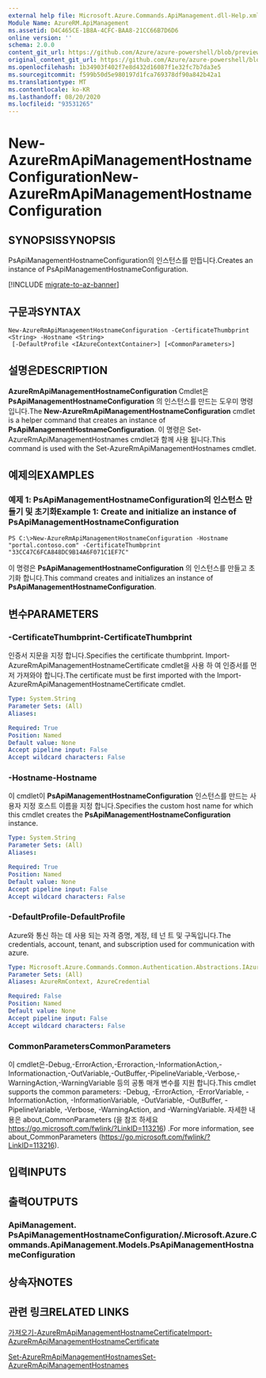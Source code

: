 ```yaml
---
external help file: Microsoft.Azure.Commands.ApiManagement.dll-Help.xml
Module Name: AzureRM.ApiManagement
ms.assetid: D4C465CE-1B8A-4CFC-BAA8-21CC66B7D6D6
online version: ''
schema: 2.0.0
content_git_url: https://github.com/Azure/azure-powershell/blob/preview/src/ResourceManager/ApiManagement/Commands.ApiManagement/help/New-AzureRmApiManagementHostnameConfiguration.md
original_content_git_url: https://github.com/Azure/azure-powershell/blob/preview/src/ResourceManager/ApiManagement/Commands.ApiManagement/help/New-AzureRmApiManagementHostnameConfiguration.md
ms.openlocfilehash: 1b34903f402f7e8d432d16087f1e32fc7b7da3e5
ms.sourcegitcommit: f599b50d5e980197d1fca769378df90a842b42a1
ms.translationtype: MT
ms.contentlocale: ko-KR
ms.lasthandoff: 08/20/2020
ms.locfileid: "93531265"
---
```

# <span data-ttu-id="72ac6-101">New-AzureRmApiManagementHostnameConfiguration</span><span class="sxs-lookup"><span data-stu-id="72ac6-101">New-AzureRmApiManagementHostnameConfiguration</span></span>

## <span data-ttu-id="72ac6-102">SYNOPSIS</span><span class="sxs-lookup"><span data-stu-id="72ac6-102">SYNOPSIS</span></span>
<span data-ttu-id="72ac6-103">PsApiManagementHostnameConfiguration의 인스턴스를 만듭니다.</span><span class="sxs-lookup"><span data-stu-id="72ac6-103">Creates an instance of PsApiManagementHostnameConfiguration.</span></span>

[!INCLUDE [migrate-to-az-banner](../../includes/migrate-to-az-banner.md)]

## <span data-ttu-id="72ac6-104">구문과</span><span class="sxs-lookup"><span data-stu-id="72ac6-104">SYNTAX</span></span>

```
New-AzureRmApiManagementHostnameConfiguration -CertificateThumbprint <String> -Hostname <String>
 [-DefaultProfile <IAzureContextContainer>] [<CommonParameters>]
```

## <span data-ttu-id="72ac6-105">설명은</span><span class="sxs-lookup"><span data-stu-id="72ac6-105">DESCRIPTION</span></span>
<span data-ttu-id="72ac6-106">**AzureRmApiManagementHostnameConfiguration** Cmdlet은 **PsApiManagementHostnameConfiguration** 의 인스턴스를 만드는 도우미 명령입니다.</span><span class="sxs-lookup"><span data-stu-id="72ac6-106">The **New-AzureRmApiManagementHostnameConfiguration** cmdlet is a helper command that creates an instance of **PsApiManagementHostnameConfiguration**.</span></span>
<span data-ttu-id="72ac6-107">이 명령은 Set-AzureRmApiManagementHostnames cmdlet과 함께 사용 됩니다.</span><span class="sxs-lookup"><span data-stu-id="72ac6-107">This command is used with the Set-AzureRmApiManagementHostnames cmdlet.</span></span>

## <span data-ttu-id="72ac6-108">예제의</span><span class="sxs-lookup"><span data-stu-id="72ac6-108">EXAMPLES</span></span>

### <span data-ttu-id="72ac6-109">예제 1: PsApiManagementHostnameConfiguration의 인스턴스 만들기 및 초기화</span><span class="sxs-lookup"><span data-stu-id="72ac6-109">Example 1: Create and initialize an instance of PsApiManagementHostnameConfiguration</span></span>
```
PS C:\>New-AzureRmApiManagementHostnameConfiguration -Hostname "portal.contoso.com" -CertificateThumbprint "33CC47C6FCA848DC9B14A6F071C1EF7C"
```

<span data-ttu-id="72ac6-110">이 명령은 **PsApiManagementHostnameConfiguration** 의 인스턴스를 만들고 초기화 합니다.</span><span class="sxs-lookup"><span data-stu-id="72ac6-110">This command creates and initializes an instance of **PsApiManagementHostnameConfiguration**.</span></span>

## <span data-ttu-id="72ac6-111">변수</span><span class="sxs-lookup"><span data-stu-id="72ac6-111">PARAMETERS</span></span>

### <span data-ttu-id="72ac6-112">-CertificateThumbprint</span><span class="sxs-lookup"><span data-stu-id="72ac6-112">-CertificateThumbprint</span></span>
<span data-ttu-id="72ac6-113">인증서 지문을 지정 합니다.</span><span class="sxs-lookup"><span data-stu-id="72ac6-113">Specifies the certificate thumbprint.</span></span>
<span data-ttu-id="72ac6-114">Import-AzureRmApiManagementHostnameCertificate cmdlet을 사용 하 여 인증서를 먼저 가져와야 합니다.</span><span class="sxs-lookup"><span data-stu-id="72ac6-114">The certificate must be first imported with the Import-AzureRmApiManagementHostnameCertificate cmdlet.</span></span>

```yaml
Type: System.String
Parameter Sets: (All)
Aliases: 

Required: True
Position: Named
Default value: None
Accept pipeline input: False
Accept wildcard characters: False
```

### <span data-ttu-id="72ac6-115">-Hostname</span><span class="sxs-lookup"><span data-stu-id="72ac6-115">-Hostname</span></span>
<span data-ttu-id="72ac6-116">이 cmdlet이 **PsApiManagementHostnameConfiguration** 인스턴스를 만드는 사용자 지정 호스트 이름을 지정 합니다.</span><span class="sxs-lookup"><span data-stu-id="72ac6-116">Specifies the custom host name for which this cmdlet creates the **PsApiManagementHostnameConfiguration** instance.</span></span>

```yaml
Type: System.String
Parameter Sets: (All)
Aliases: 

Required: True
Position: Named
Default value: None
Accept pipeline input: False
Accept wildcard characters: False
```

### <span data-ttu-id="72ac6-117">-DefaultProfile</span><span class="sxs-lookup"><span data-stu-id="72ac6-117">-DefaultProfile</span></span>
<span data-ttu-id="72ac6-118">Azure와 통신 하는 데 사용 되는 자격 증명, 계정, 테 넌 트 및 구독입니다.</span><span class="sxs-lookup"><span data-stu-id="72ac6-118">The credentials, account, tenant, and subscription used for communication with azure.</span></span>

```yaml
Type: Microsoft.Azure.Commands.Common.Authentication.Abstractions.IAzureContextContainer
Parameter Sets: (All)
Aliases: AzureRmContext, AzureCredential

Required: False
Position: Named
Default value: None
Accept pipeline input: False
Accept wildcard characters: False
```

### <span data-ttu-id="72ac6-119">CommonParameters</span><span class="sxs-lookup"><span data-stu-id="72ac6-119">CommonParameters</span></span>
<span data-ttu-id="72ac6-120">이 cmdlet은-Debug,-ErrorAction,-Erroraction,-InformationAction,-Informationaction,-OutVariable,-OutBuffer,-PipelineVariable,-Verbose,-WarningAction,-WarningVariable 등의 공통 매개 변수를 지원 합니다.</span><span class="sxs-lookup"><span data-stu-id="72ac6-120">This cmdlet supports the common parameters: -Debug, -ErrorAction, -ErrorVariable, -InformationAction, -InformationVariable, -OutVariable, -OutBuffer, -PipelineVariable, -Verbose, -WarningAction, and -WarningVariable.</span></span> <span data-ttu-id="72ac6-121">자세한 내용은 about_CommonParameters (을 참조 하세요 https://go.microsoft.com/fwlink/?LinkID=113216) .</span><span class="sxs-lookup"><span data-stu-id="72ac6-121">For more information, see about_CommonParameters (https://go.microsoft.com/fwlink/?LinkID=113216).</span></span>

## <span data-ttu-id="72ac6-122">입력</span><span class="sxs-lookup"><span data-stu-id="72ac6-122">INPUTS</span></span>

## <span data-ttu-id="72ac6-123">출력</span><span class="sxs-lookup"><span data-stu-id="72ac6-123">OUTPUTS</span></span>

### <span data-ttu-id="72ac6-124">ApiManagement. PsApiManagementHostnameConfiguration/.</span><span class="sxs-lookup"><span data-stu-id="72ac6-124">Microsoft.Azure.Commands.ApiManagement.Models.PsApiManagementHostnameConfiguration</span></span>

## <span data-ttu-id="72ac6-125">상속자</span><span class="sxs-lookup"><span data-stu-id="72ac6-125">NOTES</span></span>

## <span data-ttu-id="72ac6-126">관련 링크</span><span class="sxs-lookup"><span data-stu-id="72ac6-126">RELATED LINKS</span></span>

[<span data-ttu-id="72ac6-127">가져오기-AzureRmApiManagementHostnameCertificate</span><span class="sxs-lookup"><span data-stu-id="72ac6-127">Import-AzureRmApiManagementHostnameCertificate</span></span>](./Import-AzureRmApiManagementHostnameCertificate.md)

[<span data-ttu-id="72ac6-128">Set-AzureRmApiManagementHostnames</span><span class="sxs-lookup"><span data-stu-id="72ac6-128">Set-AzureRmApiManagementHostnames</span></span>](./Set-AzureRmApiManagementHostnames.md)



